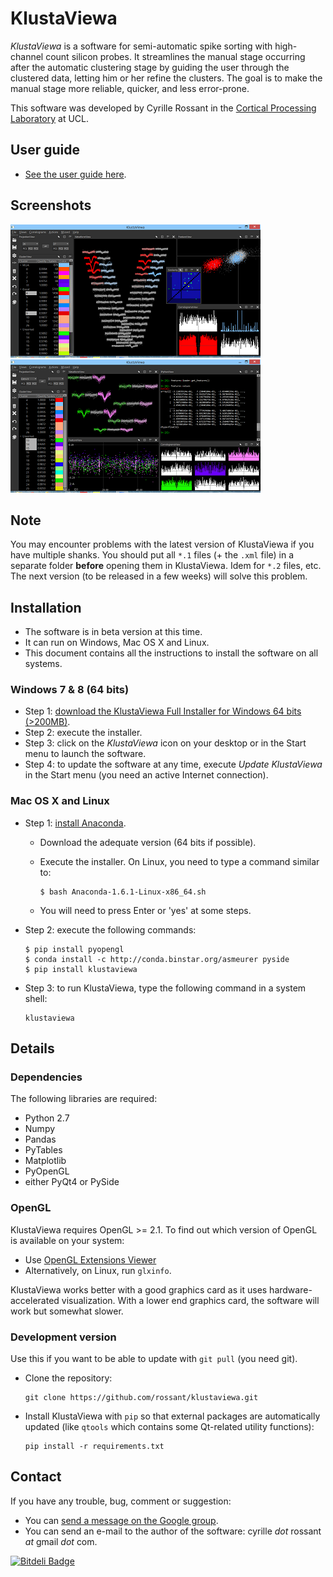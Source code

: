 KlustaViewa
===========

*KlustaViewa* is a software for semi-automatic spike sorting with high-channel count silicon probes. It streamlines the manual stage occurring after the automatic clustering stage by guiding the user through the clustered data, letting him or her refine the clusters. The goal is to make the manual stage more reliable, quicker, and less error-prone.

This software was developed by Cyrille Rossant in the [Cortical Processing Laboratory](http://www.ucl.ac.uk/cortexlab) at UCL.


User guide
----------

  * [See the user guide here](https://github.com/klusta-team/klustaviewa/blob/master/docs/manual.md).


Screenshots
-----------

[![Screenshot 1](images/thumbnails/img0.png)](images/img0.PNG)
[![Screenshot 2](images/thumbnails/img1.png)](images/img1.PNG)


Note
----

You may encounter problems with the latest version of KlustaViewa if you have multiple shanks. You should put all `*.1` files (+ the `.xml` file) in a separate folder **before** opening them in KlustaViewa. Idem for `*.2` files, etc. The next version (to be released in a few weeks) will solve this problem.


Installation
------------

  * The software is in beta version at this time.
  * It can run on Windows, Mac OS X and Linux.
  * This document contains all the instructions to install the software on all systems.

### Windows 7 & 8 (64 bits)

  * Step 1: [download the KlustaViewa Full Installer for Windows 64 bits (>200MB)](http://klustaviewa.rossant.net/klustaviewa-setup.exe).
  * Step 2: execute the installer.
  * Step 3: click on the *KlustaViewa* icon on your desktop or in the Start menu to launch the software.
  * Step 4: to update the software at any time, execute *Update KlustaViewa* in the Start menu (you need an active Internet connection).


### Mac OS X and Linux

  * Step 1: [install Anaconda](http://continuum.io/downloads).
  
      * Download the adequate version (64 bits if possible).
      * Execute the installer. On Linux, you need to type a command similar to:
            
            $ bash Anaconda-1.6.1-Linux-x86_64.sh
      
      * You will need to press Enter or 'yes' at some steps.
  
  * Step 2: execute the following commands:

        $ pip install pyopengl
        $ conda install -c http://conda.binstar.org/asmeurer pyside
        $ pip install klustaviewa

  * Step 3: to run KlustaViewa, type the following command in a system shell:
  
        klustaviewa


Details
-------

### Dependencies
  
The following libraries are required:
  
  * Python 2.7
  * Numpy
  * Pandas
  * PyTables
  * Matplotlib
  * PyOpenGL
  * either PyQt4 or PySide


### OpenGL
  
KlustaViewa requires OpenGL >= 2.1. To find out which version of OpenGL is available on your system:

  * Use [OpenGL Extensions Viewer](http://www.realtech-vr.com/glview/)
  * Alternatively, on Linux, run `glxinfo`.

KlustaViewa works better with a good graphics card as it uses hardware-accelerated visualization. With a lower end graphics card, the software will work but somewhat slower.


### Development version

Use this if you want to be able to update with `git pull` (you need git).

  * Clone the repository:
  
        git clone https://github.com/rossant/klustaviewa.git
  
  * Install KlustaViewa with `pip` so that external packages are automatically updated (like `qtools` which contains some Qt-related utility functions):
  
        pip install -r requirements.txt
        

Contact
-------

If you have any trouble, bug, comment or suggestion:
  
  * You can [send a message on the Google group](https://groups.google.com/forum/?fromgroups#!forum/klustaviewas).
  * You can send an e-mail to the author of the software: cyrille *dot* rossant *at* gmail *dot* com.




[![Bitdeli Badge](https://d2weczhvl823v0.cloudfront.net/klusta-team/klustaviewa/trend.png)](https://bitdeli.com/free "Bitdeli Badge")

